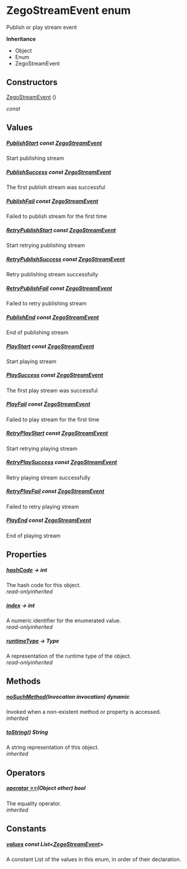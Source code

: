 


# ZegoStreamEvent enum







<p>Publish or play stream event</p>



**Inheritance**

- Object
- Enum
- ZegoStreamEvent






## Constructors

[ZegoStreamEvent](../zego_uikit_prebuilt_live_audio_room/ZegoStreamEvent/ZegoStreamEvent.md) ()

  _const_ 


## Values

##### [PublishStart](../zego_uikit_prebuilt_live_audio_room/ZegoStreamEvent.md) const [ZegoStreamEvent](../zego_uikit_prebuilt_live_audio_room/ZegoStreamEvent.md)



<p>Start publishing stream</p>  




##### [PublishSuccess](../zego_uikit_prebuilt_live_audio_room/ZegoStreamEvent.md) const [ZegoStreamEvent](../zego_uikit_prebuilt_live_audio_room/ZegoStreamEvent.md)



<p>The first publish stream was successful</p>  




##### [PublishFail](../zego_uikit_prebuilt_live_audio_room/ZegoStreamEvent.md) const [ZegoStreamEvent](../zego_uikit_prebuilt_live_audio_room/ZegoStreamEvent.md)



<p>Failed to publish stream for the first time</p>  




##### [RetryPublishStart](../zego_uikit_prebuilt_live_audio_room/ZegoStreamEvent.md) const [ZegoStreamEvent](../zego_uikit_prebuilt_live_audio_room/ZegoStreamEvent.md)



<p>Start retrying publishing stream</p>  




##### [RetryPublishSuccess](../zego_uikit_prebuilt_live_audio_room/ZegoStreamEvent.md) const [ZegoStreamEvent](../zego_uikit_prebuilt_live_audio_room/ZegoStreamEvent.md)



<p>Retry publishing stream successfully</p>  




##### [RetryPublishFail](../zego_uikit_prebuilt_live_audio_room/ZegoStreamEvent.md) const [ZegoStreamEvent](../zego_uikit_prebuilt_live_audio_room/ZegoStreamEvent.md)



<p>Failed to retry publishing stream</p>  




##### [PublishEnd](../zego_uikit_prebuilt_live_audio_room/ZegoStreamEvent.md) const [ZegoStreamEvent](../zego_uikit_prebuilt_live_audio_room/ZegoStreamEvent.md)



<p>End of publishing stream</p>  




##### [PlayStart](../zego_uikit_prebuilt_live_audio_room/ZegoStreamEvent.md) const [ZegoStreamEvent](../zego_uikit_prebuilt_live_audio_room/ZegoStreamEvent.md)



<p>Start playing stream</p>  




##### [PlaySuccess](../zego_uikit_prebuilt_live_audio_room/ZegoStreamEvent.md) const [ZegoStreamEvent](../zego_uikit_prebuilt_live_audio_room/ZegoStreamEvent.md)



<p>The first play stream was successful</p>  




##### [PlayFail](../zego_uikit_prebuilt_live_audio_room/ZegoStreamEvent.md) const [ZegoStreamEvent](../zego_uikit_prebuilt_live_audio_room/ZegoStreamEvent.md)



<p>Failed to play stream for the first time</p>  




##### [RetryPlayStart](../zego_uikit_prebuilt_live_audio_room/ZegoStreamEvent.md) const [ZegoStreamEvent](../zego_uikit_prebuilt_live_audio_room/ZegoStreamEvent.md)



<p>Start retrying playing stream</p>  




##### [RetryPlaySuccess](../zego_uikit_prebuilt_live_audio_room/ZegoStreamEvent.md) const [ZegoStreamEvent](../zego_uikit_prebuilt_live_audio_room/ZegoStreamEvent.md)



<p>Retry playing stream successfully</p>  




##### [RetryPlayFail](../zego_uikit_prebuilt_live_audio_room/ZegoStreamEvent.md) const [ZegoStreamEvent](../zego_uikit_prebuilt_live_audio_room/ZegoStreamEvent.md)



<p>Failed to retry playing stream</p>  




##### [PlayEnd](../zego_uikit_prebuilt_live_audio_room/ZegoStreamEvent.md) const [ZegoStreamEvent](../zego_uikit_prebuilt_live_audio_room/ZegoStreamEvent.md)



<p>End of playing stream</p>  





## Properties

##### [hashCode](../zego_uikit_prebuilt_live_audio_room/ZegoStreamEvent/hashCode.md) &#8594; int



The hash code for this object.  
_<span class="feature">read-only</span><span class="feature">inherited</span>_



##### [index](../zego_uikit_prebuilt_live_audio_room/ZegoStreamEvent/index.md) &#8594; int



A numeric identifier for the enumerated value.  
_<span class="feature">read-only</span><span class="feature">inherited</span>_



##### [runtimeType](../zego_uikit_prebuilt_live_audio_room/ZegoStreamEvent/runtimeType.md) &#8594; Type



A representation of the runtime type of the object.  
_<span class="feature">read-only</span><span class="feature">inherited</span>_





## Methods

##### [noSuchMethod](../zego_uikit_prebuilt_live_audio_room/ZegoStreamEvent/noSuchMethod.md)(Invocation invocation) dynamic



Invoked when a non-existent method or property is accessed.  
_<span class="feature">inherited</span>_



##### [toString](../zego_uikit_prebuilt_live_audio_room/ZegoStreamEvent/toString.md)() String



A string representation of this object.  
_<span class="feature">inherited</span>_





## Operators

##### [operator ==](../zego_uikit_prebuilt_live_audio_room/ZegoStreamEvent/operator_equals.md)(Object other) bool



The equality operator.  
_<span class="feature">inherited</span>_










## Constants

##### [values](../zego_uikit_prebuilt_live_audio_room/ZegoStreamEvent/values-constant.md) const List&lt;[ZegoStreamEvent](../zego_uikit_prebuilt_live_audio_room/ZegoStreamEvent.md)>



A constant List of the values in this enum, in order of their declaration.  









